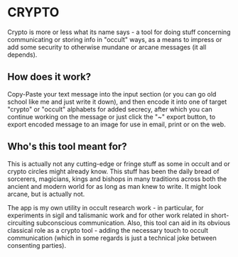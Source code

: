 # CRYPTO #

Crypto is more or less what its name says - a tool for doing stuff concerning communicating or storing info in "occult" ways, as a means to impress or add some security to otherwise mundane or arcane messages (it all depends).

How does it work?
----------------------

Copy-Paste your text message into the input section (or you can go old school like me and just write it down), and then encode it into one of target "crypto" or "occult" alphabets for added secrecy, after which you can continue working on the message or just click the "~" export button, to export encoded message to an image for use in email, print or on the web.

Who's this tool meant for?
---------------------------------

This is actually not any cutting-edge or fringe stuff as some in occult and or crypto circles might already know. This stuff has been the daily bread of sorcerers, magicians, kings and bishops in many traditions across both the ancient and modern world for as long as man knew to write. It might look arcane, but is actually not.

The app is my own utility in occult research work - in particular, for experiments in sigil and talismanic work and for other work related in short-circuiting subconscious communication. Also, this tool can aid in its obvious classical role as a crypto tool - adding the necessary touch to occult communication (which in some regards is just a technical joke between consenting parties).
